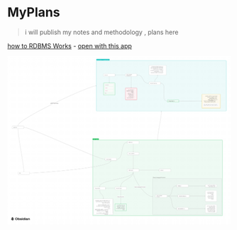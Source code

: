 # MyPlans
 > i will publish my notes and methodology , plans here

[how to RDBMS Works](/How%20to%20Work%20Database.canvas) - [open with this app](https://obsidian.md/)



<img src="How%20to%20Work%20Database.png">
